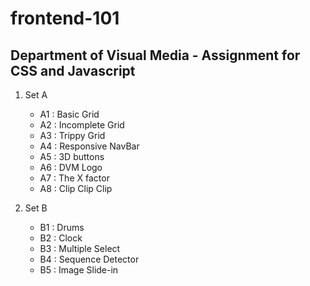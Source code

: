 # frontend-101
## Department of Visual Media - Assignment for CSS and Javascript
1. Set A
    - A1 : Basic Grid
    - A2 : Incomplete Grid
    - A3 : Trippy Grid
    - A4 : Responsive NavBar
    - A5 : 3D buttons
    - A6 : DVM Logo
    - A7 : The X factor
    - A8 : Clip Clip Clip
    
2. Set B 
    - B1 : Drums
    - B2 : Clock
    - B3 : Multiple Select
    - B4 : Sequence Detector
    - B5 : Image Slide-in
